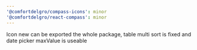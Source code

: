 ```yaml
---
'@comfortdelgro/compass-icons': minor
'@comfortdelgro/react-compass': minor
---
```


Icon new can be exported the whole package, table multi sort is fixed and date picker maxValue is useable
